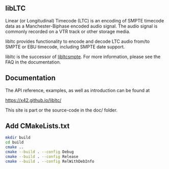 libLTC
------

Linear (or Longitudinal) Timecode (LTC) is an encoding of SMPTE timecode data
as a Manchester-Biphase encoded audio signal.
The audio signal is commonly recorded on a VTR track or other storage media.

libltc provides functionality to encode and decode LTC audio from/to
SMPTE or EBU timecode, including SMPTE date support.

libltc is the successor of [libltcsmpte](https://sourceforge.net/projects/ltcsmpte/).
For more information, please see the FAQ in the documentation.

Documentation
-------------

The API reference, examples, as well as introduction can be found at

https://x42.github.io/libltc/

This site is part or the source-code in the doc/ folder.


Add CMakeLists.txt
--------------

```bash
mkdir build 
cd build
cmake ..
cmake --build . --config Debug
cmake --build . --config Release
cmake --build . --config RelWithDebInfo
```